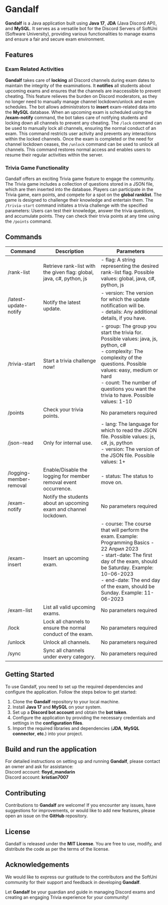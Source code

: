 
# Gandalf

 **Gandalf** is a Java application built using **Java 17**, **JDA** (Java Discord API), and **MySQL**. It serves as a versatile bot for the Discord Servers of SoftUni (Software University), providing various functionalities to manage exams and ensure a fair and secure exam environment.

## Features
### Exam Related Activities
**Gandalf** takes care of **locking** all Discord channels during exam dates to maintain the integrity of the examinations.
It **notifies** all students about upcoming exams and ensures that the channels are inaccessible to prevent cheating. 
This feature relieves the burden on Discord moderators, as they no longer need to manually manage channel lockdown/unlock and exam schedules.
The bot allows administrators to **insert** exam-related data into the **MySQL** database.
When an upcoming exam is scheduled using the **/exam-notify** command, the bot takes care of notifying students and locking down all channels to prevent any cheating.
The `/lock` command can be used to manually lock all channels, ensuring the normal conduct of an exam. 
This command restricts user activity and prevents any interactions within the locked channels.
Once the exam is completed or the need for channel lockdown ceases, the `/unlock` command can be used to unlock all channels. 
This command restores normal access and enables users to resume their regular activities within the server.

### Trivia Game Functionality
Gandalf offers an exciting Trivia game feature to engage the community. 
The Trivia game includes a collection of questions stored in a JSON file, which are then inserted into the database. 
Players can participate in the Trivia game, earn points, and compete for a spot on the **global ranklist**. 
The game is designed to challenge their knowledge and entertain them. 
The `/trivia-start` command initiates a trivia challenge with the specified parameters:
Users can test their knowledge, answer the trivia questions, and accumulate points. 
They can check their trivia points at any time using the `/points` command.

## Commands

| Command            | Description                                                                                                     | Parameters                                                                                                                                                  |
| ------------------ | --------------------------------------------------------------------------------------------------------------- | ----------------------------------------------------------------------------------------------------------------------------------------------------------- |
| /rank-list         | Retrieve rank-list with the given flag: global, java, c#, python, js                                             | - flag: A string representing the desired rank-list flag. Possible values: global, java, c#, python, js                                                     |
| /latest-update-notify | Notify the latest update.                                                                                       | - version: The version for which the update notification will be.<br>- details: Any additional details, if you have.                                        |
| /trivia-start      | Start a trivia challenge now!                                                                                   | - group: The group you start the trivia for. Possible values: java, js, python, c#<br>- complexity: The complexity of the questions. Possible values: easy, medium or hard<br>- count: The number of questions you want the trivia to have. Possible values: 1-10 |
| /points            | Check your trivia points.                                                                                        | No parameters required                                                                                                                                      |
| /json-read         | Only for internal use.                                                                                          | - lang: The language for which to read the JSON file. Possible values: js, c#, js, python<br>- version: The version of the JSON file. Possible values: 1+ |
| /logging-member-removal | Enable/Disable the logging for member removal event occurrence.                                                | - status: The status to move on.                                                                                                                            |
| /exam-notify       | Notify the students about an upcoming exam and channel lockdown.                                                | No parameters required                                                                                                                                      |
| /exam-insert       | Insert an upcoming exam.                                                                                        | - course: The course that will perform the exam. Example: Programming Basics - 22 Април 2023<br>- start-date: The first day of the exam, should be Saturday. Example: 10-06-2023<br>- end-date: The end day of the exam, should be Sunday. Example: 11-06-2023 |
| /exam-list         | List all valid upcoming exams.                                                                                  | No parameters required                                                                                                                                      |
| /lock              | Lock all channels to ensure the normal conduct of the exam.                                                     | No parameters required                                                                                                                                      |
| /unlock            | Unlock all channels.                                                                                             | No parameters required                                                                                                                                      |
| /sync              | Sync all channels under every category.                                                                         | No parameters required                                                                                                                                      |

## Getting Started
To use Gandalf, you need to set up the required dependencies and configure the application. Follow the steps below to get started:

1. Clone the **Gandalf** repository to your local machine.
2. Install **Java 17** and **MySQL** on your system.
3. Set up a **Discord bot account** and obtain the **bot token**.
4. Configure the application by providing the necessary credentials and settings in the **configuration files**.
5. Import the required libraries and dependencies (**JDA**, **MySQL connector**, **etc**.) into your project.

## Build and run the application
For detailed instructions on setting up and running **Gandalf**, 
please contact an owner and ask for assistance:<br>
Discord account: **floyd_mandarin**<br>
Discord account: **kristian7007**<br>

## Contributing
Contributions to **Gandalf** are welcome! If you encounter any issues, have suggestions for improvements, or would like to add new features, please open an issue on the **GitHub** repository.

## License
Gandalf is released under the **MIT License**. You are free to use, modify, and distribute the code as per the terms of the license.

## Acknowledgements
We would like to express our gratitude to the contributors and the SoftUni community for their support and feedback in developing **Gandalf**.

Let **Gandalf** be your guardian and guide in managing Discord exams and creating an engaging Trivia experience for your community!